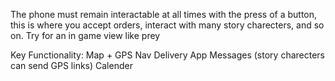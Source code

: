 The phone must remain interactable at all times with the press of a button, this is where you accept orders, interact with many story charecters, and so on. Try for an in game view like prey 

Key Functionality:
Map + GPS Nav
Delivery App
Messages (story charecters can send GPS links) 
Calender